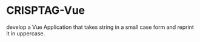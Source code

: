 # CRISPTAG-Vue
develop a Vue Application  that takes string in a small case form and reprint it in uppercase.
